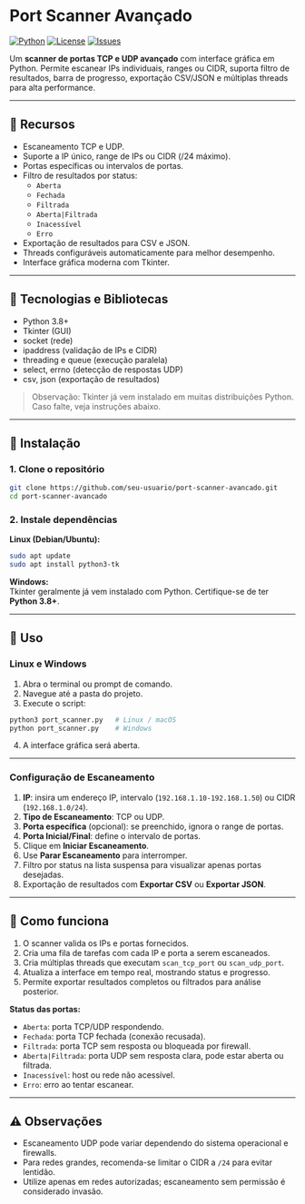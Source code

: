 # Port Scanner Avançado

[![Python](https://img.shields.io/badge/Python-3.8%2B-blue)](https://www.python.org/)
[![License](https://img.shields.io/badge/License-MIT-green)](LICENSE)
[![Issues](https://img.shields.io/github/issues/seu-usuario/port-scanner-avancado)](https://github.com/seu-usuario/port-scanner-avancado/issues)

Um **scanner de portas TCP e UDP avançado** com interface gráfica em Python. Permite escanear IPs individuais, ranges ou CIDR, suporta filtro de resultados, barra de progresso, exportação CSV/JSON e múltiplas threads para alta performance.

---

## 🔹 Recursos

- Escaneamento TCP e UDP.
- Suporte a IP único, range de IPs ou CIDR (/24 máximo).
- Portas específicas ou intervalos de portas.
- Filtro de resultados por status:
  - `Aberta`
  - `Fechada`
  - `Filtrada`
  - `Aberta|Filtrada`
  - `Inacessível`
  - `Erro`
- Exportação de resultados para CSV e JSON.
- Threads configuráveis automaticamente para melhor desempenho.
- Interface gráfica moderna com Tkinter.

---

## 🔹 Tecnologias e Bibliotecas

- Python 3.8+  
- Tkinter (GUI)  
- socket (rede)  
- ipaddress (validação de IPs e CIDR)  
- threading e queue (execução paralela)  
- select, errno (detecção de respostas UDP)  
- csv, json (exportação de resultados)

> Observação: Tkinter já vem instalado em muitas distribuições Python. Caso falte, veja instruções abaixo.

---

## 🔹 Instalação

### 1. Clone o repositório

```bash
git clone https://github.com/seu-usuario/port-scanner-avancado.git
cd port-scanner-avancado
```

### 2. Instale dependências

**Linux (Debian/Ubuntu):**

```bash
sudo apt update
sudo apt install python3-tk
```

**Windows:**  
Tkinter geralmente já vem instalado com Python. Certifique-se de ter **Python 3.8+**.

---

## 🔹 Uso

### Linux e Windows

1. Abra o terminal ou prompt de comando.
2. Navegue até a pasta do projeto.
3. Execute o script:

```bash
python3 port_scanner.py   # Linux / macOS
python port_scanner.py    # Windows
```

4. A interface gráfica será aberta.

---

### Configuração de Escaneamento

1. **IP**: insira um endereço IP, intervalo (`192.168.1.10-192.168.1.50`) ou CIDR (`192.168.1.0/24`).  
2. **Tipo de Escaneamento**: TCP ou UDP.  
3. **Porta específica** (opcional): se preenchido, ignora o range de portas.  
4. **Porta Inicial/Final**: define o intervalo de portas.  
5. Clique em **Iniciar Escaneamento**.  
6. Use **Parar Escaneamento** para interromper.  
7. Filtro por status na lista suspensa para visualizar apenas portas desejadas.  
8. Exportação de resultados com **Exportar CSV** ou **Exportar JSON**.

---

## 🔹 Como funciona

1. O scanner valida os IPs e portas fornecidos.  
2. Cria uma fila de tarefas com cada IP e porta a serem escaneados.  
3. Cria múltiplas threads que executam `scan_tcp_port` ou `scan_udp_port`.  
4. Atualiza a interface em tempo real, mostrando status e progresso.  
5. Permite exportar resultados completos ou filtrados para análise posterior.

**Status das portas:**

- `Aberta`: porta TCP/UDP respondendo.  
- `Fechada`: porta TCP fechada (conexão recusada).  
- `Filtrada`: porta TCP sem resposta ou bloqueada por firewall.  
- `Aberta|Filtrada`: porta UDP sem resposta clara, pode estar aberta ou filtrada.  
- `Inacessível`: host ou rede não acessível.  
- `Erro`: erro ao tentar escanear.

---

## ⚠️ Observações

- Escaneamento UDP pode variar dependendo do sistema operacional e firewalls.
- Para redes grandes, recomenda-se limitar o CIDR a `/24` para evitar lentidão.
- Utilize apenas em redes autorizadas; escaneamento sem permissão é considerado invasão.



